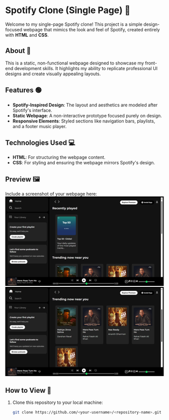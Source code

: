 # Spotify Clone (Single Page) 🎨

Welcome to my single-page Spotify clone! This project is a simple design-focused webpage that mimics the look and feel of Spotify, created entirely with **HTML** and **CSS**.

## About 📖

This is a static, non-functional webpage designed to showcase my front-end development skills. It highlights my ability to replicate professional UI designs and create visually appealing layouts.

## Features 🟢

- **Spotify-Inspired Design**: The layout and aesthetics are modeled after Spotify's interface.
- **Static Webpage**: A non-interactive prototype focused purely on design.
- **Responsive Elements**: Styled sections like navigation bars, playlists, and a footer music player.

## Technologies Used 💻

- **HTML**: For structuring the webpage content.
- **CSS**: For styling and ensuring the webpage mirrors Spotify's design.

## Preview 🖼️

Include a screenshot of your webpage here:
![Spotify Clone Preview](./images/Screenshot1.png)
![Spotify Clone Preview](./images/Screenshot2.png)

## How to View 🚀

1. Clone this repository to your local machine:
   ```bash
   git clone https://github.com/<your-username>/<repository-name>.git